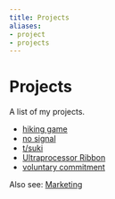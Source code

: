 ```yaml
---
title: Projects
aliases:
- project
- projects
---
```


# Projects

A list of my projects.

- [hiking game](../notes/hiking-game.md)
- [no signal](../notes/no-signal.md)
- [t/suki](../notes/tsuki.md)
- [Ultraprocessor Ribbon](../notes/ultraprocessor-ribbon.md)
- [voluntary commitment](../notes/voluntary-commitment.md)

Also see: [Marketing](../notes/marketing.md)
